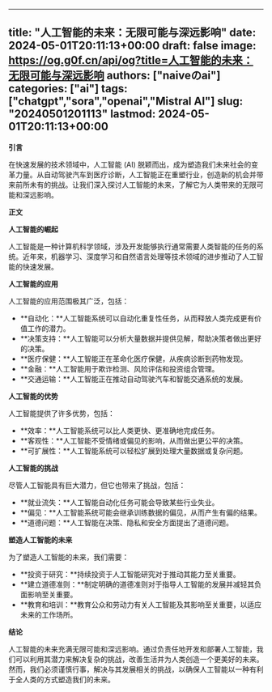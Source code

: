 
---
title: "人工智能的未来：无限可能与深远影响"
date: 2024-05-01T20:11:13+00:00
draft: false
image: https://og.g0f.cn/api/og?title=人工智能的未来：无限可能与深远影响
authors: ["naiveのai"]
categories: ["ai"]
tags: ["chatgpt","sora","openai","Mistral AI"]
slug: "20240501201113"
lastmod: 2024-05-01T20:11:13+00:00
---
**引言**

在快速发展的技术领域中，人工智能 (AI) 脱颖而出，成为塑造我们未来社会的变革力量。从自动驾驶汽车到医疗诊断，人工智能正在重塑行业，创造新的机会并带来前所未有的挑战。让我们深入探讨人工智能的未来，了解它为人类带来的无限可能和深远影响。

**正文**

**人工智能的崛起**

人工智能是一种计算机科学领域，涉及开发能够执行通常需要人类智能的任务的系统。近年来，机器学习、深度学习和自然语言处理等技术领域的进步推动了人工智能的快速发展。

**人工智能的应用**

人工智能的应用范围极其广泛，包括：

* **自动化：**人工智能系统可以自动化重复性任务，从而释放人类完成更有价值工作的潜力。
* **决策支持：**人工智能可以分析大量数据并提供见解，帮助决策者做出更好的决策。
* **医疗保健：**人工智能正在革命化医疗保健，从疾病诊断到药物发现。
* **金融：**人工智能用于欺诈检测、风险评估和投资组合管理。
* **交通运输：**人工智能正在推动自动驾驶汽车和智能交通系统的发展。

**人工智能的优势**

人工智能提供了许多优势，包括：

* **效率：**人工智能系统可以比人类更快、更准确地完成任务。
* **客观性：**人工智能不受情绪或偏见的影响，从而做出更公平的决策。
* **可扩展性：**人工智能系统可以轻松扩展到处理大量数据或复杂问题。

**人工智能的挑战**

尽管人工智能具有巨大潜力，但它也带来了挑战，包括：

* **就业流失：**人工智能自动化任务可能会导致某些行业失业。
* **偏见：**人工智能系统可能会继承训练数据的偏见，从而产生有偏的结果。
* **道德问题：**人工智能在决策、隐私和安全方面提出了道德问题。

**塑造人工智能的未来**

为了塑造人工智能的未来，我们需要：

* **投资于研究：**持续投资于人工智能研究对于推动其能力至关重要。
* **建立道德准则：**制定明确的道德准则对于指导人工智能的发展并减轻其负面影响至关重要。
* **教育和培训：**教育公众和劳动力有关人工智能及其影响至关重要，以适应未来的工作场所。

**结论**

人工智能的未来充满无限可能和深远影响。通过负责任地开发和部署人工智能，我们可以利用其潜力来解决复杂的挑战，改善生活并为人类创造一个更美好的未来。然而，我们必须谨慎行事，解决与其发展相关的挑战，以确保人工智能以一种有利于全人类的方式塑造我们的未来。